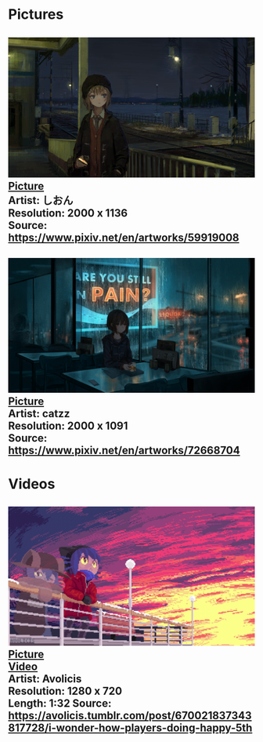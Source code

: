 # Pictures 
![](しおん-Girl_at_trainstation.png)
[Picture](しおん-Girl_at_trainstation.png) \
Artist: しおん \
Resolution: 2000 x 1136 \
Source: https://www.pixiv.net/en/artworks/59919008
-
![](catzz-Girl_drinking.jpg)
[Picture](catzz-Girl_drinking.jpg) \
Artist: catzz \
Resolution: 2000 x 1091 \
Source: https://www.pixiv.net/en/artworks/72668704
-
# Videos
![](Avolicis-I_wonder_how_players_doing.png)
[Picture](Avolicis-I_wonder_how_players_doing.png) \
[Video](Avolicis-I_wonder_how_players_doing.mp4) \
Artist: Avolicis \
Resolution: 1280 x 720 \
Length: 1:32
Source: https://avolicis.tumblr.com/post/670021837343817728/i-wonder-how-players-doing-happy-5th
-
